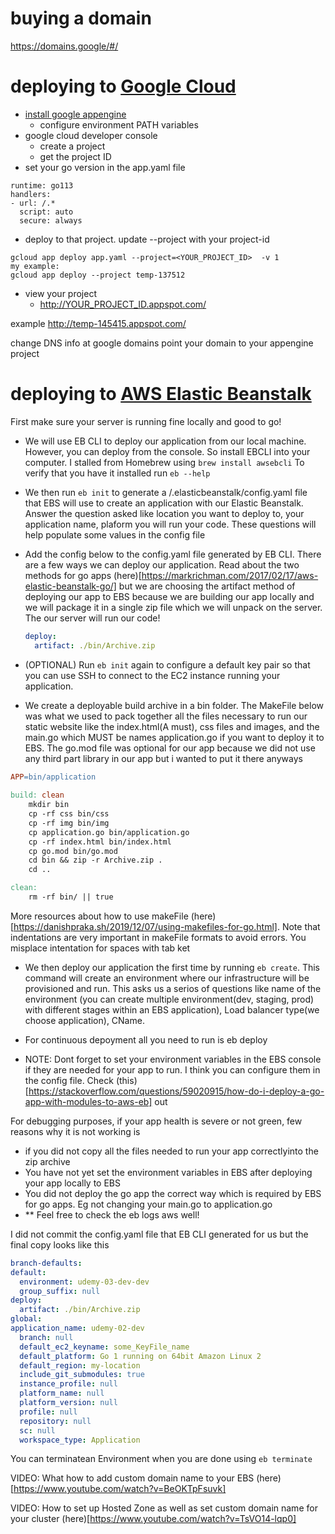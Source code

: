   # buying a domain

https://domains.google/#/

# deploying to [Google Cloud](https://cloud.google.com/)
- [install google appengine](https://cloud.google.com/appengine/docs/go/download)
  - configure environment PATH variables
- google cloud developer console
  - create a project
  - get the project ID
- set your go version in the app.yaml file

```
runtime: go113
handlers:
- url: /.*
  script: auto
  secure: always
```
- deploy to that project. update --project with your project-id
```
gcloud app deploy app.yaml --project=<YOUR_PROJECT_ID>  -v 1
my example:
gcloud app deploy --project temp-137512
```
- view your project
  - http://YOUR_PROJECT_ID.appspot.com/


example
http://temp-145415.appspot.com/


change DNS info at google domains
point your domain to your appengine project


# deploying to [AWS Elastic Beanstalk](https://docs.aws.amazon.com/elasticbeanstalk/latest/dg/go-tutorial.html)

First make sure your server is running fine locally and good to go!

- We will use EB CLI to deploy our application from our local machine. However, you can deploy from the console. So install EBCLI into your computer. I stalled from Homebrew using `brew install awsebcli` To verify that you have it installed run `eb --help`
- We then run `eb init` to generate a /.elasticbeanstalk/config.yaml file that EBS will use to create an application with our Elastic Beanstalk. Answer the question asked like location you want to deploy to, your application name, plaform you will run your code. These questions will help populate some values in the config file
- Add the config below to the config.yaml file generated by EB CLI. There are a few ways we can deploy our application. Read about the two methods for go apps (here)[https://markrichman.com/2017/02/17/aws-elastic-beanstalk-go/] but we are choosing the artifact method of deploying our app to EBS because we are building our app locally and we will package it in a single zip file which we will unpack on the server. The our server will run our code!

  ```yaml
  deploy:
    artifact: ./bin/Archive.zip
  ```
- (OPTIONAL) Run `eb init` again to configure a default key pair so that you can use SSH to connect to the EC2 instance running your application.
- We create a deployable build archive in a bin folder. The MakeFile below was what we used to pack together all the files necessary to run our static website like the index.html(A must), css files and images, and the main.go which MUST be names application.go if you want to deploy it to EBS. The go.mod file was optional for our app because we did not use any third part library in our app but i wanted to put it there anyways

```makefile
APP=bin/application
 
build: clean
	mkdir bin
	cp -rf css bin/css
	cp -rf img bin/img
	cp application.go bin/application.go
	cp -rf index.html bin/index.html
	cp go.mod bin/go.mod
	cd bin && zip -r Archive.zip .
	cd ..

clean:
	rm -rf bin/ || true
```
More resources about how to use makeFile (here)[https://danishpraka.sh/2019/12/07/using-makefiles-for-go.html]. Note that indentations are very important in makeFile formats to avoid errors. You misplace intentation for spaces with tab ket

- We then deploy our application the first time by running `eb create`. This command will create an environment where our infrastructure will be provisioned and run. This asks us a serios of questions like name of the environment (you can create multiple environment(dev, staging, prod) with different stages within an EBS application), Load balancer type(we choose application), CName. 

- For continuous depoyment all you need to run is eb deploy
- NOTE: Dont forget to set your environment variables in the EBS console if they are needed for your app to run. I think you can configure them in the config file. Check (this)[https://stackoverflow.com/questions/59020915/how-do-i-deploy-a-go-app-with-modules-to-aws-eb] out


For debugging purposes, if your app health is severe or not green, few reasons why it is not working is
- if you did not copy all the files needed to run your app correctlyinto the zip archive
- You have not yet set the environment variables in EBS after deploying your app locally to EBS
- You did not deploy the go app the correct way which is required by EBS for go apps. Eg not changing your main.go to application.go
- ** Feel free to check the eb logs aws well!


I did not commit the config.yaml file that EB CLI generated for us but the final copy looks like this
  ```yaml
  branch-defaults:
  default:
    environment: udemy-03-dev-dev
    group_suffix: null
  deploy:
    artifact: ./bin/Archive.zip
  global:
  application_name: udemy-02-dev
    branch: null
    default_ec2_keyname: some_KeyFile_name
    default_platform: Go 1 running on 64bit Amazon Linux 2
    default_region: my-location
    include_git_submodules: true
    instance_profile: null
    platform_name: null
    platform_version: null
    profile: null
    repository: null
    sc: null
    workspace_type: Application
  ```


You can terminatean Environment when you are done using `eb terminate`

VIDEO: What how to add custom domain name to your EBS (here)[https://www.youtube.com/watch?v=BeOKTpFsuvk]

VIDEO: How to set up Hosted Zone as well as set custom domain name for your cluster (here)[https://www.youtube.com/watch?v=TsVO14-lqp0]
